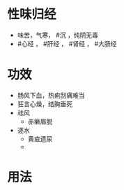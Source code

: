 # 性味归经
- 味苦，气寒， #沉 ，纯阴无毒
- #心经 ， #肝经 ， #肾经 ， #大肠经 
# 功效
- 肠风下血，热痢刮痛难当
- 狂言心燥，结胸垂死
- 祛风  
    - 赤癞眉脱
- 逐水
    - 黄疸遗尿
    - 
# 用法